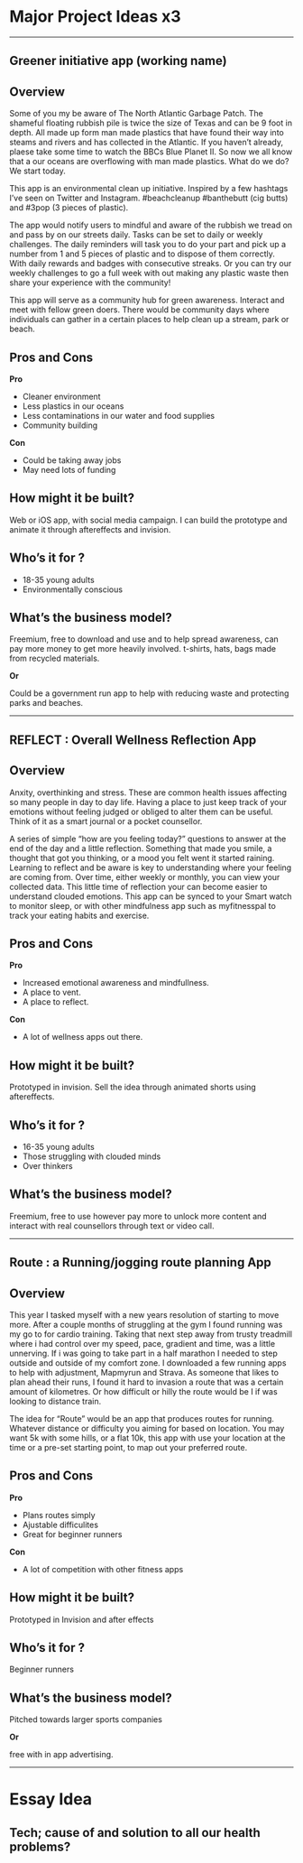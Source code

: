 # Major Project Ideas x3
----------------------------------------------------------------------------

## Greener initiative app (working name)
 
## Overview

Some of you my be aware of The North Atlantic Garbage Patch. The shameful floating rubbish pile is twice the size of Texas and can be 9 foot in depth. All made up form man made plastics that have found their way into steams and rivers and has collected in the Atlantic. If you haven’t already, plaese take some time to watch the BBCs Blue Planet II.
So now we all know that a our oceans are overflowing with man made plastics. What do we do? We start today.

This app is an environmental clean up initiative. Inspired by a few hashtags I’ve seen on Twitter and Instagram. #beachcleanup #banthebutt (cig butts) and #3pop (3 pieces of plastic).

The app would notify users to mindful and aware of the rubbish we tread on and pass by on our streets daily.
Tasks can be set to daily or weekly challenges. 
The daily reminders will task you to do your part and pick up a number from 1 and 5 pieces of plastic and to dispose of them correctly. With daily rewards and badges with consecutive streaks. 
Or you can try our weekly challenges to go a full week with out making any plastic waste then share your experience with the community!

This app will serve as a community hub for green awareness. Interact and meet with fellow green doers. There would be community days where individuals can gather in a certain places to help clean up a stream, park or beach. 

## Pros and Cons

**Pro**

* Cleaner environment
* Less plastics in our oceans 
* Less contaminations in our water and food supplies
* Community building

**Con**

* Could be taking away jobs
* May need lots of funding

## How might it be built?

Web or iOS app, with social media campaign.
I can build the prototype and animate it through aftereffects and invision.

## Who’s it for ?

* 18-35 young adults
* Environmentally conscious

## What’s the business model?

Freemium, free to download and use and to help spread awareness, can pay more money to get more heavily involved. t-shirts, hats, bags made from recycled materials.

**Or** 

Could be a government run app to help with reducing waste and protecting parks and beaches.


----------------------------------------------------------------------------


## REFLECT : Overall Wellness Reflection App


## Overview

Anxity, overthinking and stress. These are common health issues affecting so many people in day to day life. Having a place to just keep track of your emotions without feeling judged or obliged to alter them can be useful. Think of it as a smart journal or a pocket counsellor.

A series of simple “how are you feeling today?” questions to answer at the end of the day and a little reflection. Something that made you smile, a thought that got you thinking, or a mood you felt went it started raining.
Learning to reflect and be aware is key to understanding where your feeling are coming from.
Over time, either weekly or monthly, you can view your collected data. This little time of reflection your can become easier to understand clouded emotions. 
This app can be synced to your Smart watch to monitor sleep, or with other mindfulness app such as myfitnesspal to track your eating habits and exercise.

## Pros and Cons

**Pro**

* Increased emotional awareness and mindfullness.
* A place to vent.
* A place to reflect.

**Con**

* A lot of wellness apps out there.

## How might it be built?

Prototyped in invision.
Sell the idea through animated shorts using aftereffects.

## Who’s it for ?

* 16-35 young adults
* Those struggling with clouded minds
* Over thinkers

## What’s the business model?

Freemium, free to use however pay more to unlock more content and interact with real counsellors through text or video call.

----------------------------------------------------------------------------


## Route : a Running/jogging route planning App

## Overview

This year I tasked myself with a new years resolution of starting to move more. After a couple months of struggling at the gym I found running was my go to for cardio training. Taking that next step away from trusty treadmill where i had control over my speed, pace, gradient and time, was a little unnerving. If i was going to take part in a half marathon I needed to step outside and outside of my comfort zone. 
I downloaded a few running apps to help with adjustment, Mapmyrun and Strava. As someone that likes to plan ahead their runs, I found it hard to invasion a route that was a certain amount of kilometres. Or how difficult or hilly the route would be I if was looking to distance train. 

The idea for “Route” would be an app that produces routes for running. Whatever distance or difficulty you aiming for based on location. You may want 5k with some hills, or a flat 10k, this app with use your location at the time or a pre-set starting point, to map out your preferred route.

## Pros and Cons

**Pro**

* Plans routes simply
* Ajustable difficulites
* Great for beginner runners

**Con**

* A lot of competition with other fitness apps

## How might it be built?

Prototyped in Invision and after effects

## Who’s it for ?

Beginner runners

## What’s the business model?

Pitched towards larger sports companies

**Or**

free with in app advertising.

----------------------------------------------------------------------------

Essay Idea
===========

## Tech; cause of and solution to all our health problems?



